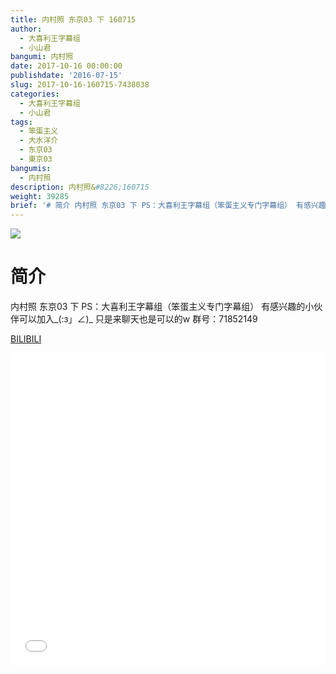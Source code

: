 ```yaml
---
title: 内村照 东京03 下 160715
author:
  - 大喜利王字幕组
  - 小山君
bangumi: 内村照
date: 2017-10-16 00:00:00
publishdate: '2016-07-15'
slug: 2017-10-16-160715-7438038
categories:
  - 大喜利王字幕组
  - 小山君
tags:
  - 笨蛋主义
  - 大水洋介
  - 东京03
  - 東京03
bangumis:
  - 内村照
description: 内村照&#8226;160715
weight: 39285
brief: '# 简介 内村照 东京03 下 PS：大喜利王字幕组（笨蛋主义专门字幕组） 有感兴趣的小伙伴可以加入_(:з」∠)_ 只是来聊天也是可以的w 群号：71852149'
---
```


![](https://i.imgur.com/1BG0X91.jpg)

# 简介  
内村照 东京03 下   PS：大喜利王字幕组（笨蛋主义专门字幕组） 
有感兴趣的小伙伴可以加入_(:з」∠)_  只是来聊天也是可以的w
群号：71852149

  [BILIBILI](https://www.bilibili.com/video/av7438038/)


<div class="vcontainer">  <iframe class='video' src="//www.bilibili.com/blackboard/player.html?aid=7438038" width="100%" height="500" frameborder="0" allowfullscreen="allowfullscreen"></iframe></div>
